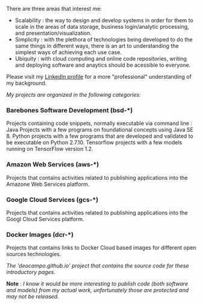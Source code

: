 
There are three areas that interest me: 
- Scalability : the way to design and develop systems in order for them to scale in the areas of data storage, business login/analytic processing, and presentation/visualization. 
- Simplicity : with the plethora of technologies being developed to do the same things in different ways, there is an art to understanding the simplest ways of achieving each use case.
- Ubiquity : with cloud computing and online code repositories, writing and deploying software and anaytics should be acessible to everyone.

Please visit my [LinkedIn profile](https://www.linkedin.com/in/deocampo/) for a more "professional" understanding of my background.

_My projects are organized in the following categories:_

### Barebones Software Development (bsd-*)
Projects containing code snippets, normally executable via command line : Java Projects with a few programs on foundational concepts using Java SE 8. Python projects with a few programs that are developed and validated to be executable on Python 2.7.10. Tensorflow projects with a few models running on TensorFlow version 1.2.

### Amazon Web Services (aws-*)
Projects that contains activities related to publishing applications into the Amazone Web Services platform.

### Google Cloud Services (gcs-*)
Projects that contains activities related to publishing applications into the Googl Cloud Services platform.

### Docker Images (dcr-*)
Projects that contains links to Docker Cloud based images for different open sources technologies.

_The 'deocampo.github.io' project that contains the source code for these introductory pages._

**Note** : _I know it would be more interesting to publish code (both software and models) from my actual work, unfortunately those are protected and may not be released._
